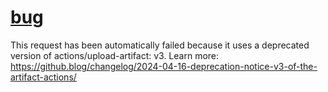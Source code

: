 # [bug](https://github.com/jaaleng/jaaleng.github.io/issues/148)

This request has been automatically failed because it uses a deprecated version of actions/upload-artifact: v3. Learn more: https://github.blog/changelog/2024-04-16-deprecation-notice-v3-of-the-artifact-actions/